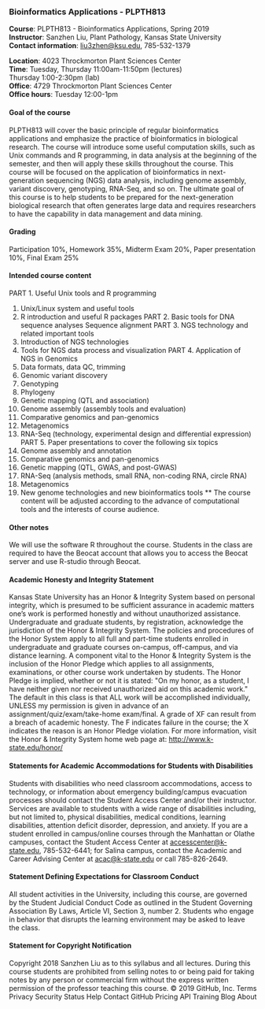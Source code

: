 ### Bioinformatics Applications - PLPTH813

**Course**: PLPTH813 - Bioinformatics Applications, Spring 2019  
**Instructor**: Sanzhen Liu, Plant Pathology, Kansas State University  
**Contact information**: liu3zhen@ksu.edu, 785-532-1379  

**Location**:	4023 Throckmorton Plant Sciences Center  
**Time**:		Tuesday, Thursday 11:00am-11:50pm (lectures)  
                             Thursday 1:00-2:30pm (lab)  
**Office**:		4729 Throckmorton Plant Sciences Center  
**Office hours**:	Tuesday 12:00-1pm  

#### Goal of the course
PLPTH813 will cover the basic principle of regular bioinformatics applications and emphasize the practice of bioinformatics in biological research. The course will introduce some useful computation skills, such as Unix commands and R programming, in data analysis at the beginning of the semester, and then will apply these skills throughout the course. This course will be focused on the application of bioinformatics in next-generation sequencing (NGS) data analysis, including genome assembly, variant discovery, genotyping, RNA-Seq, and so on. The ultimate goal of this course is to help students to be prepared for the next-generation biological research that often generates large data and requires researchers to have the capability in data management and data mining. 

#### Grading
Participation 10%, Homework 35%, Midterm Exam 20%, Paper presentation 10%, Final Exam 25%

#### Intended course content
PART 1. Useful Unix tools and R programming
1.	Unix/Linux system and useful tools
2.	R introduction and useful R packages
PART 2. Basic tools for DNA sequence analyses
Sequence alignment
PART 3. NGS technology and related important tools
1.	Introduction of NGS technologies
2.	Tools for NGS data process and visualization
PART 4. Application of NGS in Genomics
1.	Data formats, data QC, trimming
2.	Genomic variant discovery
3.	Genotyping
4.	Phylogeny
5.	Genetic mapping (QTL and association)
6.	Genome assembly (assembly tools and evaluation)
7.	Comparative genomics and pan-genomics
8.	Metagenomics
9.	RNA-Seq (technology, experimental design and differential expression)
PART 5. Paper presentations to cover the following six topics
1.	Genome assembly and annotation
2.	Comparative genomics and pan-genomics 
3.	Genetic mapping (QTL, GWAS, and post-GWAS)
4.	RNA-Seq (analysis methods, small RNA, non-coding RNA, circle RNA)
5.	Metagenomics
6.	New genome technologies and new bioinformatics tools
** The course content will be adjusted according to the advance of computational tools and the interests of course audience.

#### Other notes
We will use the software R throughout the course. Students in the class are required to have the Beocat account that allows you to access the Beocat server and use R-studio through Beocat.

#### Academic Honesty and Integrity Statement
Kansas State University has an Honor & Integrity System based on personal integrity, which is presumed to be sufficient assurance in academic matters one’s work is performed honestly and without unauthorized assistance. Undergraduate and graduate students, by registration, acknowledge the jurisdiction of the Honor & Integrity System. The policies and procedures of the Honor System apply to all full and part-time students enrolled in undergraduate and graduate courses on-campus, off-campus, and via distance learning. A component vital to the Honor & Integrity System is the inclusion of the Honor Pledge which applies to all assignments, examinations, or other course work undertaken by students. The Honor Pledge is implied, whether or not it is stated: "On my honor, as a student, I have neither given nor received unauthorized aid on this academic work." The default in this class is that ALL work will be accomplished individually, UNLESS my permission is given in advance of an assignment/quiz/exam/take-home exam/final. A grade of XF can result from a breach of academic honesty. The F indicates failure in the course; the X indicates the reason is an Honor Pledge violation. For more information, visit the Honor & Integrity System home web page at: http://www.k-state.edu/honor/

#### Statements for Academic Accommodations for Students with Disabilities
Students with disabilities who need classroom accommodations, access to technology, or information about emergency building/campus evacuation processes should contact the Student Access Center and/or their instructor.  Services are available to students with a wide range of disabilities including, but not limited to, physical disabilities, medical conditions, learning disabilities, attention deficit disorder, depression, and anxiety.  If you are a student enrolled in campus/online courses through the Manhattan or Olathe campuses, contact the Student Access Center at accesscenter@k-state.edu, 785-532-6441; for Salina campus, contact the Academic and Career Advising Center at acac@k-state.edu or call 785-826-2649.

#### Statement Defining Expectations for Classroom Conduct
All student activities in the University, including this course, are governed by the Student Judicial Conduct Code as outlined in the Student Governing Association By Laws, Article VI, Section 3, number 2.  Students who engage in behavior that disrupts the learning environment may be asked to leave the class. 

#### Statement for Copyright Notification
Copyright 2018 Sanzhen Liu as to this syllabus and all lectures.  During this course students are prohibited from selling notes to or being paid for taking notes by any person or commercial firm without the express written permission of the professor teaching this course. 
© 2019 GitHub, Inc.
Terms
Privacy
Security
Status
Help
Contact GitHub
Pricing
API
Training
Blog
About
